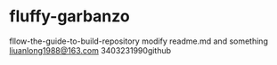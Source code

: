 # fluffy-garbanzo
fllow-the-guide-to-build-repository
modify readme.md and something
liuanlong1988@163.com
3403231990github
